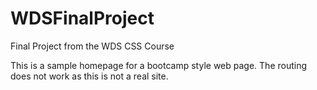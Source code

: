# WDSFinalProject
Final Project from the WDS CSS Course

This is a sample homepage for a bootcamp style web page.  The routing does not work as this is not a real site.
